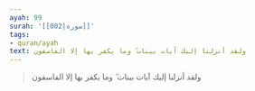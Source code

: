 ```yaml
---
ayah: 99
surah: '[[002|سورة]]'
tags:
- quran/ayah
text: ولقد أنزلنا إليك آيات بينات ۖ وما يكفر بها إلا الفاسقون
---
```

> ولقد أنزلنا إليك آيات بينات ۖ وما يكفر بها إلا الفاسقون
